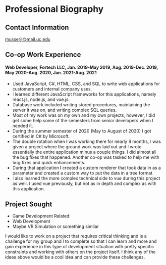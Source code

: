 ﻿# Professional Biography

## Contact Information
musserjl@mail.uc.edu

## Co-op Work Experience
#### Web Developer, Fortech LLC, Jan. 2019-May 2019, Aug. 2019-Dec. 2019, May 2020-Aug. 2020, Jan. 2021-Aug. 2021

 - Used JavaScript, C#, HTML, CSS, and SQL to write web applications for customers and internal company uses.
 - I learned different JavaScript frameworks for this applications, namely react.js, node.js, and vue.js.
 - Database work included writing stored procedures, maintaining the server it was on, and writing complex SQL queries.
 - Most of my work was on my own and my own projects, however, I did get some help some of the semesters from senior developers when I needed it.
 - During the summer semester of 2020 (May to August of 2020) I got certified in C# by Microsoft. 
 - The double rotation when I was working there for nearly 8 months, I was given a project where the ground work was laid out and I wrote essentially the entire application minus a couple things. I did almost all the bug fixes that happened. Another co-op was tasked to help me with bug fixes and quick enhancements. 
 - During that application I created a custom renderer that took data in as a parameter and created a custom way to put the data in a tree format.
 - I also learned the more complex technical side to vue during this project as well. I used vue previously, but not as in depth and complex as with this application.

## Project Sought

 - Game Development Related
 - Web Development
 - Maybe VR Simulation or something similar

I would like to work on a project that requires critical thinking and is a challenge for my group and I to complete so that I can learn and more and gain experience in this type of development situation with pretty specific constraints and working with others on the project itself. I think any of the ideas above would be a cool idea and can provide these challenges. 

